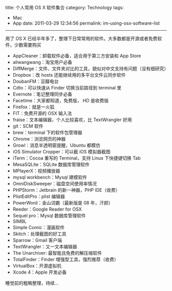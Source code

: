 title: 个人常用 OS X 软件集合
category: Technology
tags: 
- Mac
- App
date: 2011-03-29 12:34:56 
permalink: im-using-osx-software-list

---


用了 OS X 已经半年多了，整理下日常常用的软件。大多数都是开源或者免费软件，少数需要购买

-   AppCleaner：卸载软件必备，适合用于第三方安装和 App Store
-   aliwangwang：淘宝用户必备
-   DiffMerge：文件、文件夹对比的工具，貌似对中文支持有问题（没有细研究）
-   Dropbox：改 hosts 还能继续用的多平台文件云同步软件
-   DoubanFM：豆瓣电台
-   Cdto：可以快速从 Finder 切换当前路径到 terminal 里
-   Evernote：笔记整理同步必备
-   Facetime：大家都知道，免费版， HD 是收费版
-   Firefox：就是一火狐
-   FIT：免费开源的 OSX 输入法
-   fraise：文本编辑器，个人比较喜欢，比 TextWrangler 好用
-   git：SCM 软件
-   brew：terminal 下的软件包管理器
-   Chrome：浏览网页的神器
-   Growl：消息半透明窗提醒，Ubuntu 都模仿
-   iOS Simulator Cropper：可以截 iOS 模拟器截图
-   iTerm：Cocoa 重写的 Terminal，支持 Linux 下快捷键切换 Tab
-   MesaSQLite：SQLite 数据库管理软件
-   MPlayerX：视频播放器
-   mysql workbench：Mysql 建模软件
-   OmniDiskSweeper：磁盘空间使用率情况
-   PHPStorm：Jetbrain 的新一神器，PHP IDE（收费）
-   PlistEditPro：plist 编辑器
-   PowerWord：金山词霸（最新版是 08 年，汗颜）
-   Reeder：Google Reader for OSX
-   Sequel pro：Mysql 数据库管理软件
-   SIMBL
-   Simple Comic：漫画软件
-   Skitch：处理截图的好工具
-   Sparrow：Gmail 客户端
-   TextWrangler：又一文本编辑器
-   The Unarchiver: 最智能且免费的解压缩软件
-   TotalFinder：Finder 增强型工具，强烈推荐（收费）
-   VirtualBox：开源虚拟机
-   Xcode 4：Apple 开发必备

睡觉前的粗略整理，待续...
